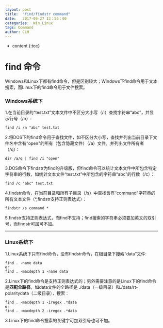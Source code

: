 ```yaml
---
layout: post
title:  "find/findstr command"
date:   2017-09-27 13：56：00
categories:  Win_Linux
tags: Command
author: CLH
---
```


* content
{:toc}

# find 命令 #
Windows和Linux下都有find命令，但是区别较大；Windows下find命令用于文本搜索，而Linux下的find命令用于文件搜索。
### Windows系统下 ###
    
1.在当前目录的“test.txt”文本文件中不区分大小写（/i）查找字符串“abc”，并显示行号（/n）:    

	find /i /n "abc" test.txt	

2.将DOS下的find命令用于查找文件，如不区分大小写，查找并列出当前目录下文件名中含有“open"的所有（包含隐藏文件）（/a）文件，并列出文件所有者（/q）：

	dir /a/q | find /i "open"

3.DOS命令下findstr为find的升级版，但find命令可以统计文本文件中所包含特定字符串的行数，如统计文本文件“test.txt"中所包含的字符串“abc”的行数（/c）：

	find /c "abc" test.txt

4.findstr命令，在当前目录和所有子目录（/s）中查找含有“command”字符串的所有文本文件（*,findstr支持正则表达式）：    

	findstr /s command *

5.findstr支持正则表达式，而find不支持；find搜索的字符串必须要加英文的双引号，而findstr可加可不加。

----------

### Linux系统下 ###
1.Linux系统下只有find命令，没有findstr命令，在根目录下搜索“data”文件:    

	find . -name data
	or
	find . -maxdepth 1 -name data

2.Linux下的find命令是支持正则表达式的；另外需要注意的是Linux下的find命令是**匹配全路径**，如data文件的全路径是 ./data（一级目录）和./data/rt-polaritydata（二级目录），搜索：  

	find . -maxdepth 1 -iregex .*data
	or
	find . -maxdepth 2 -iregex .*data

3.Linux下的find命令搜索的关键字可加双引号也可不加。